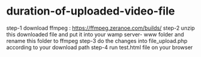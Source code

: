 # duration-of-uploaded-video-file

step-1
  download ffmpeg : https://ffmpeg.zeranoe.com/builds/
step-2
  unzip this downloaded file and put it into your wamp server- www folder and rename this folder to ffmpeg
step-3
  do the changes into file_upload.php according to your download path
step-4
  run test.html file on your browser
